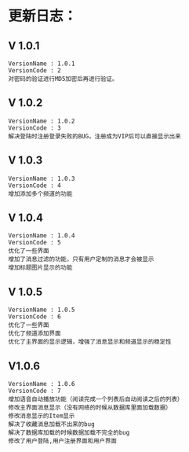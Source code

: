 # 更新日志：
## V 1.0.1
	VersionName : 1.0.1
	VersionCode : 2
	对密码的验证进行MD5加密后再进行验证。

## V 1.0.2
	VersionName : 1.0.2
	VersionCode : 3
	解决登陆时注册登录失败的BUG，注册成为VIP后可以直接显示出来

## V 1.0.3
	VersionName : 1.0.3
	VersionCode : 4
	增加添加多个频道的功能

## V 1.0.4
	VersionName : 1.0.4
	VersionCode : 5
	优化了一些界面
    增加了消息过滤的功能，只有用户定制的消息才会被显示
    增加标题图片显示的功能

## V 1.0.5
	VersionName : 1.0.5
	VersionCode : 6
	优化了一些界面
	优化了频道添加界面
    优化了主界面的显示逻辑，增强了消息显示和频道显示的稳定性

## V1.0.6
	VersionName : 1.0.6
    VersionCode : 7
    增加语音自动播放功能（阅读完成一个列表后自动阅读之后的列表）
    修改主界面消息显示（没有网络的时候从数据库里面加载数据）
    修改消息显示的Item显示
    解决了收藏消息加载不出来的bug
    解决了数据库加载的时候数据加载不完全的bug
    修改了用户登陆,用户注册界面和用户界面

